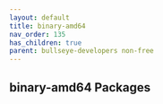 ```yaml
---
layout: default
title: binary-amd64
nav_order: 135
has_children: true
parent: bullseye-developers non-free
---
```


## binary-amd64 Packages
